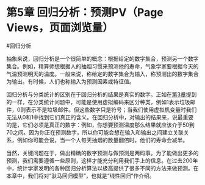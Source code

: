 第5章  回归分析：预测PV（Page Views，页面浏览量）
=====================================

#回归分析

抽象来说，回归分析是一个很简单的概念：根据给定的数字集合，预测另一个数字集合。例如，精算师想根据人的抽烟习惯来预测他的寿命，气象学家要根据今天的气温预测明天的温度。一般来说，称给定的数字集合为输入，称预测出的数字集合为输出。有时候，人们也称输入为预测因素或特征值。

回归分析与分类统计的区别在于回归分析的结果是真实的数字。正如在[第3章][1]提到的一样，在分类统计问题中，可能是使用虚拟编码来区分种类，例如1表示垃圾邮件，0则表示不是垃圾邮件。但这些数字只是符号；当我们使用虚拟机变量时我们无法从0和1中找到它们真正的含义。在回归分析中，对输出的结果来，说最重要的是，它们必须是真正的数字：例如，你想要预测温度那么结果就应该介于50到70之间。因为你正在预测数字，所以你可能会想在输入和输出之间建立关联关系，例如你可能会说，当一个人每天抽烟的数量翻倍时，他们的寿命会减半。

当然，关键问题在于，做出精确的数字预测与做预测是两码事。为了能做出更多的预测，我们需要遵循一些原则，这样才能充分利用我们手上的信息。在过去200年中，统计学家发明的各种回归分析算法以极高提供了很多不同的方法来做预测。在本章中，我们将对“驮马回归模型”，也就是“线性回归”作介绍。


[1]: ./3.1.md  "第3章"